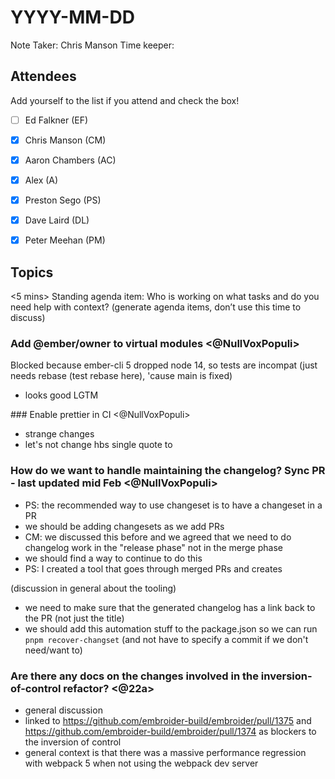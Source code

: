 # YYYY-MM-DD

Note Taker: Chris Manson
Time keeper: 

## Attendees

Add yourself to the list if you attend and check the box!

- [ ] Ed Falkner (EF)
- [x] Chris Manson (CM)
- [x] Aaron Chambers (AC)
- [x] Alex (A)
- [x] Preston Sego (PS)
- [x] Dave Laird (DL)
- [x] Peter Meehan (PM)


## Topics

<!-- If you would like to add a topic to the agenda please add a suggestion to the PR using the following format: -->
<!-- ### Your topic (INITIALS, expected duration in minutes) -->

<5 mins> Standing agenda item: Who is working on what tasks and do you need help with context? (generate agenda items, don’t use this time to discuss)
### Add @ember/owner to virtual modules <@NullVoxPopuli>
Blocked because ember-cli 5 dropped node 14, so tests are incompat (just needs rebase (test rebase here), 'cause main is fixed)

- looks good LGTM

### Enable prettier in CI <@NullVoxPopuli>

- strange changes
- let's not change hbs single quote to 

### How do we want to handle maintaining the changelog? Sync PR - last updated mid Feb <@NullVoxPopuli>

- PS: the recommended way to use changeset is to have a changeset in a PR
- we should be adding changesets as we add PRs
- CM: we discussed this before and we agreed that we need to do changelog work in the "release phase" not in the merge phase
- we should find a way to continue to do this
- PS: I created a tool that goes through merged PRs and creates

(discussion in general about the tooling)

- we need to make sure that the generated changelog has a link back to the PR (not just the title)
- we should add this automation stuff to the package.json so we can run `pnpm recover-changset` (and not have to specify a commit if we don't need/want to)

### Are there any docs on the changes involved in the inversion-of-control refactor? <@22a>

- general discussion
- linked to https://github.com/embroider-build/embroider/pull/1375 and https://github.com/embroider-build/embroider/pull/1374 as blockers to the inversion of control
- general context is that there was a massive performance regression with webpack 5 when not using the webpack dev server


